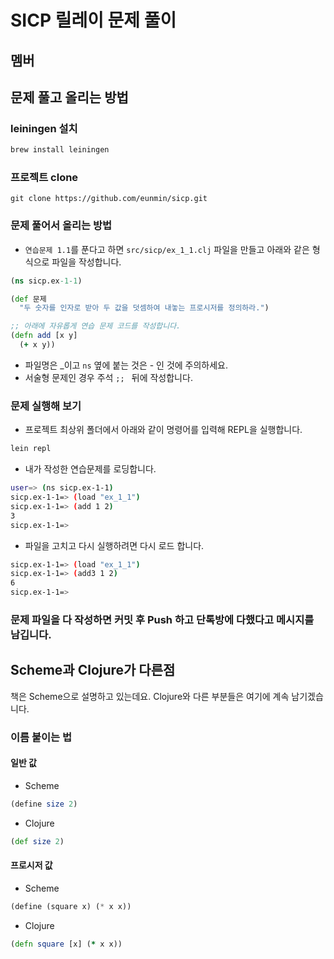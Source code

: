 # SICP 릴레이 문제 풀이

## 멤버

## 문제 풀고 올리는 방법

### leiningen 설치
```bash
brew install leiningen
```

### 프로젝트 clone 
```
git clone https://github.com/eunmin/sicp.git
```

### 문제 풀어서 올리는 방법 

- `연습문제 1.1`를 푼다고 하면 `src/sicp/ex_1_1.clj` 파일을 만들고 아래와 같은 형식으로 파일을 작성합니다.

```clojure
(ns sicp.ex-1-1)

(def 문제
  "두 숫자를 인자로 받아 두 값을 덧셈하여 내놓는 프로시저를 정의하라.")

;; 아래에 자유롭게 연습 문제 코드를 작성합니다.
(defn add [x y]
  (+ x y))
```

- 파일명은 _이고 `ns` 옆에 붙는 것은 - 인 것에 주의하세요.
- 서술형 문제인 경우 주석 `;; ` 뒤에 작성합니다. 

### 문제 실행해 보기

- 프로젝트 최상위 폴더에서 아래와 같이 명령어를 입력해 REPL을 실행합니다.
```bash
lein repl
```

- 내가 작성한 연습문제를 로딩합니다.
```bash
user=> (ns sicp.ex-1-1)
sicp.ex-1-1=> (load "ex_1_1")
sicp.ex-1-1=> (add 1 2)
3
sicp.ex-1-1=> 
```

- 파일을 고치고 다시 실행하려면 다시 로드 합니다.
```bash
sicp.ex-1-1=> (load "ex_1_1")
sicp.ex-1-1=> (add3 1 2)
6
sicp.ex-1-1=> 
```

### 문제 파일을 다 작성하면 커밋 후 Push 하고 단톡방에 다했다고 메시지를 남깁니다.

## Scheme과 Clojure가 다른점

책은 Scheme으로 설명하고 있는데요. Clojure와 다른 부분들은 여기에 계속 남기겠습니다.

### 이름 붙이는 법

#### 일반 값
- Scheme
```scheme
(define size 2)
```
- Clojure
```clojure
(def size 2)
```

#### 프로시저 값
- Scheme
```scheme
(define (square x) (* x x))
```
- Clojure
```clojure
(defn square [x] (* x x))
```

